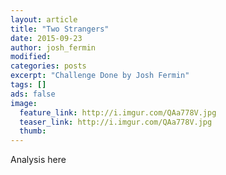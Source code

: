 ```yaml
---
layout: article
title: "Two Strangers"
date: 2015-09-23
author: josh_fermin
modified:
categories: posts
excerpt: "Challenge Done by Josh Fermin"
tags: []
ads: false
image:
  feature_link: http://i.imgur.com/QAa778V.jpg
  teaser_link: http://i.imgur.com/QAa778V.jpg
  thumb:
---
```


Analysis here
